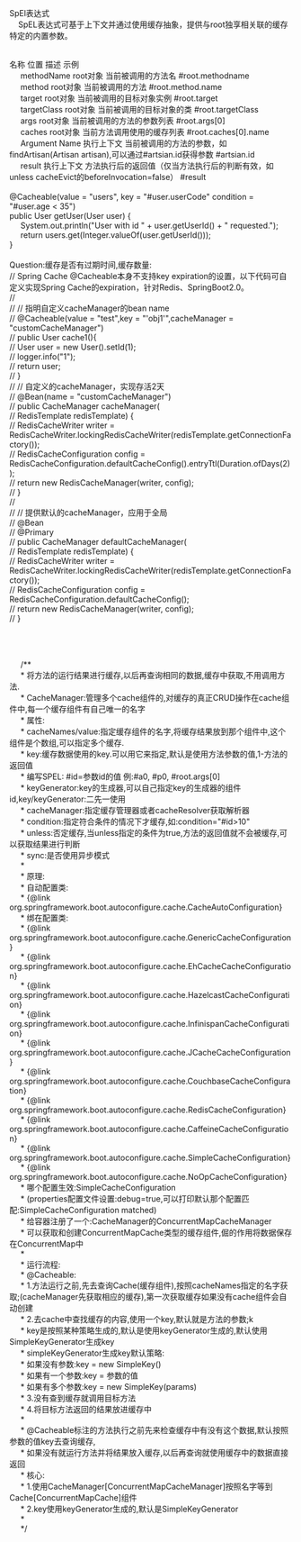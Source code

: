 SpEl表达式
    <br/>&nbsp;&nbsp;&nbsp;&nbsp;SpEL表达式可基于上下文并通过使用缓存抽象，提供与root独享相关联的缓存特定的内置参数。

<br/>名称	位置	描述	示例
    <br/>&nbsp;&nbsp;&nbsp;&nbsp; methodName	root对象	当前被调用的方法名	#root.methodname
    <br/>&nbsp;&nbsp;&nbsp;&nbsp; method	root对象	当前被调用的方法	#root.method.name
    <br/>&nbsp;&nbsp;&nbsp;&nbsp; target	root对象	当前被调用的目标对象实例	#root.target
    <br/>&nbsp;&nbsp;&nbsp;&nbsp; targetClass	root对象	当前被调用的目标对象的类	#root.targetClass
    <br/>&nbsp;&nbsp;&nbsp;&nbsp; args	root对象	当前被调用的方法的参数列表	#root.args[0]
    <br/>&nbsp;&nbsp;&nbsp;&nbsp; caches	root对象	当前方法调用使用的缓存列表	#root.caches[0].name
    <br/>&nbsp;&nbsp;&nbsp;&nbsp; Argument Name	执行上下文	当前被调用的方法的参数，如findArtisan(Artisan artisan),可以通过#artsian.id获得参数	#artsian.id
    <br/>&nbsp;&nbsp;&nbsp;&nbsp; result	执行上下文	方法执行后的返回值（仅当方法执行后的判断有效，如 unless cacheEvict的beforeInvocation=false）	#result
<br/><br/>
@Cacheable(value = "users", key = "#user.userCode" condition = "#user.age < 35")
<br/>public User getUser(User user) {
    <br/>&nbsp;&nbsp;&nbsp;&nbsp; System.out.println("User with id " + user.getUserId() + " requested.");
    <br/>&nbsp;&nbsp;&nbsp;&nbsp; return users.get(Integer.valueOf(user.getUserId()));
<br/>}
<br>
<br/>Question:缓存是否有过期时间,缓存数量:
<br/>//    Spring Cache @Cacheable本身不支持key expiration的设置，以下代码可自定义实现Spring Cache的expiration，针对Redis、SpringBoot2.0。
<br/>//
<br/>//    // 指明自定义cacheManager的bean name
<br/>//    @Cacheable(value = "test",key = "'obj1'",cacheManager = "customCacheManager")
<br/>//    public User cache1(){
<br/>//        User user = new User().setId(1);
<br/>//        logger.info("1");
<br/>//        return user;
<br/>//    }
<br/>//    // 自定义的cacheManager，实现存活2天
<br/>//    @Bean(name = "customCacheManager")
<br/>//    public CacheManager cacheManager(
<br/>//            RedisTemplate<?, ?> redisTemplate) {
<br/>//        RedisCacheWriter writer = RedisCacheWriter.lockingRedisCacheWriter(redisTemplate.getConnectionFactory());
<br/>//        RedisCacheConfiguration config = RedisCacheConfiguration.defaultCacheConfig().entryTtl(Duration.ofDays(2));
<br/>//        return new RedisCacheManager(writer, config);
<br/>//    }
<br/>//
<br/>//    // 提供默认的cacheManager，应用于全局
<br/>//    @Bean
<br/>//    @Primary
<br/>//    public CacheManager defaultCacheManager(
<br/>//            RedisTemplate<?, ?> redisTemplate) {
<br/>//        RedisCacheWriter writer = RedisCacheWriter.lockingRedisCacheWriter(redisTemplate.getConnectionFactory());
<br/>//        RedisCacheConfiguration config = RedisCacheConfiguration.defaultCacheConfig();
<br/>//        return new RedisCacheManager(writer, config);
<br/>//    }


<br/>
<br/>
<br/>&nbsp;&nbsp;&nbsp;&nbsp; /**
<br/>&nbsp;&nbsp;&nbsp;&nbsp; * 将方法的运行结果进行缓存,以后再查询相同的数据,缓存中获取,不用调用方法.
<br/>&nbsp;&nbsp;&nbsp;&nbsp; * CacheManager:管理多个cache组件的,对缓存的真正CRUD操作在cache组件中,每一个缓存组件有自己唯一的名字
<br/>&nbsp;&nbsp;&nbsp;&nbsp; * 属性:
<br/>&nbsp;&nbsp;&nbsp;&nbsp; *      cacheNames/value:指定缓存组件的名字,将缓存结果放到那个组件中,这个组件是个数组,可以指定多个缓存.
<br/>&nbsp;&nbsp;&nbsp;&nbsp; *      key:缓存数据使用的key.可以用它来指定,默认是使用方法参数的值,1-方法的返回值
<br/>&nbsp;&nbsp;&nbsp;&nbsp; *          编写SPEL: #id=参数id的值 例:#a0, #p0, #root.args[0]
<br/>&nbsp;&nbsp;&nbsp;&nbsp; *      keyGenerator:key的生成器,可以自己指定key的生成器的组件id,key/keyGenerator:二先一使用
<br/>&nbsp;&nbsp;&nbsp;&nbsp; *      cacheManager:指定缓存管理器或者cacheResolver获取解析器
<br/>&nbsp;&nbsp;&nbsp;&nbsp; *      condition:指定符合条件的情况下才缓存,如:condition="#id>10"
<br/>&nbsp;&nbsp;&nbsp;&nbsp; *      unless:否定缓存,当unless指定的条件为true,方法的返回值就不会被缓存,可以获取结果进行判断
<br/>&nbsp;&nbsp;&nbsp;&nbsp; *      sync:是否使用异步模式
<br/>&nbsp;&nbsp;&nbsp;&nbsp; *
<br/>&nbsp;&nbsp;&nbsp;&nbsp; * 原理:
<br/>&nbsp;&nbsp;&nbsp;&nbsp; * 自动配置类:
<br/>&nbsp;&nbsp;&nbsp;&nbsp; *      {@link org.springframework.boot.autoconfigure.cache.CacheAutoConfiguration}
<br/>&nbsp;&nbsp;&nbsp;&nbsp; * 绑在配置类:
<br/>&nbsp;&nbsp;&nbsp;&nbsp; *      {@link org.springframework.boot.autoconfigure.cache.GenericCacheConfiguration}
<br/>&nbsp;&nbsp;&nbsp;&nbsp; *      {@link org.springframework.boot.autoconfigure.cache.EhCacheCacheConfiguration}
<br/>&nbsp;&nbsp;&nbsp;&nbsp; *      {@link org.springframework.boot.autoconfigure.cache.HazelcastCacheConfiguration}
<br/>&nbsp;&nbsp;&nbsp;&nbsp; *      {@link org.springframework.boot.autoconfigure.cache.InfinispanCacheConfiguration}
<br/>&nbsp;&nbsp;&nbsp;&nbsp; *      {@link org.springframework.boot.autoconfigure.cache.JCacheCacheConfiguration}
<br/>&nbsp;&nbsp;&nbsp;&nbsp; *      {@link org.springframework.boot.autoconfigure.cache.CouchbaseCacheConfiguration}
<br/>&nbsp;&nbsp;&nbsp;&nbsp; *      {@link org.springframework.boot.autoconfigure.cache.RedisCacheConfiguration}
<br/>&nbsp;&nbsp;&nbsp;&nbsp; *      {@link org.springframework.boot.autoconfigure.cache.CaffeineCacheConfiguration}
<br/>&nbsp;&nbsp;&nbsp;&nbsp; *      {@link org.springframework.boot.autoconfigure.cache.SimpleCacheConfiguration}
<br/>&nbsp;&nbsp;&nbsp;&nbsp; *      {@link org.springframework.boot.autoconfigure.cache.NoOpCacheConfiguration}
<br/>&nbsp;&nbsp;&nbsp;&nbsp; * 哪个配置生效:SimpleCacheConfiguration
<br/>&nbsp;&nbsp;&nbsp;&nbsp; *      (properties配置文件设置:debug=true,可以打印默认那个配置匹配:SimpleCacheConfiguration matched)
<br/>&nbsp;&nbsp;&nbsp;&nbsp; *      给容器注册了一个:CacheManager的ConcurrentMapCacheManager
<br/>&nbsp;&nbsp;&nbsp;&nbsp; *      可以获取和创建ConcurrentMapCache类型的缓存组件,倔的作用将数据保存在ConcurrentMap中
<br/>&nbsp;&nbsp;&nbsp;&nbsp; *
<br/>&nbsp;&nbsp;&nbsp;&nbsp; *      运行流程:
<br/>&nbsp;&nbsp;&nbsp;&nbsp; *      @Cacheable:
<br/>&nbsp;&nbsp;&nbsp;&nbsp; *      1.方法运行之前,先去查询Cache(缓存组件),按照cacheNames指定的名字获取;(cacheManager先获取相应的缓存),第一次获取缓存如果没有cache组件会自动创建
<br/>&nbsp;&nbsp;&nbsp;&nbsp; *      2.去cache中查找缓存的内容,使用一个key,默认就是方法的参数;k
<br/>&nbsp;&nbsp;&nbsp;&nbsp; *          key是按照某种策略生成的,默认是使用keyGenerator生成的,默认使用SimpleKeyGenerator生成key
<br/>&nbsp;&nbsp;&nbsp;&nbsp; *          simpleKeyGenerator生成key默认策略:
<br/>&nbsp;&nbsp;&nbsp;&nbsp; *              如果没有参数:key = new SimpleKey()
<br/>&nbsp;&nbsp;&nbsp;&nbsp; *              如果有一个参数:key = 参数的值
<br/>&nbsp;&nbsp;&nbsp;&nbsp; *              如果有多个参数:key = new SimpleKey(params)
<br/>&nbsp;&nbsp;&nbsp;&nbsp; *      3.没有查到缓存就调用目标方法
<br/>&nbsp;&nbsp;&nbsp;&nbsp; *      4.将目标方法返回的结果放进缓存中
<br/>&nbsp;&nbsp;&nbsp;&nbsp; *
<br/>&nbsp;&nbsp;&nbsp;&nbsp; * @Cacheable标注的方法执行之前先来检查缓存中有没有这个数据,默认按照参数的值key去查询缓存,
<br/>&nbsp;&nbsp;&nbsp;&nbsp; *      如果没有就运行方法并将结果放入缓存,以后再查询就使用缓存中的数据直接返回
<br/>&nbsp;&nbsp;&nbsp;&nbsp; * 核心:
<br/>&nbsp;&nbsp;&nbsp;&nbsp; *      1.使用CacheManager[ConcurrentMapCacheManager]按照名字等到Cache[ConcurrentMapCache]组件
<br/>&nbsp;&nbsp;&nbsp;&nbsp; *      2.key使用keyGenerator生成的,默认是SimpleKeyGenerator
<br/>&nbsp;&nbsp;&nbsp;&nbsp; *
<br/>&nbsp;&nbsp;&nbsp;&nbsp; */

